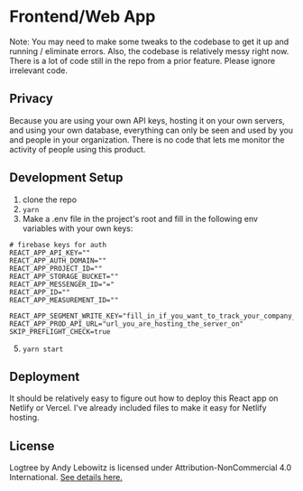 # Frontend/Web App

Note: You may need to make some tweaks to the codebase to get it up and running / eliminate errors. Also, the codebase is relatively messy right now. There is a lot of code still in the repo from a prior feature. Please ignore irrelevant code.

## Privacy

Because you are using your own API keys, hosting it on your own servers, and using your own database, everything can only be seen and used by you and people in your organization. There is no code that lets me monitor the activity of people using this product.

## Development Setup

1. clone the repo
2. `yarn`
3. Make a .env file in the project's root and fill in the following env variables with your own keys:
```
# firebase keys for auth
REACT_APP_API_KEY=""
REACT_APP_AUTH_DOMAIN=""
REACT_APP_PROJECT_ID=""
REACT_APP_STORAGE_BUCKET=""
REACT_APP_MESSENGER_ID="="
REACT_APP_ID=""
REACT_APP_MEASUREMENT_ID=""

REACT_APP_SEGMENT_WRITE_KEY="fill_in_if_you_want_to_track_your_company_usage"
REACT_APP_PROD_API_URL="url_you_are_hosting_the_server_on"
SKIP_PREFLIGHT_CHECK=true
```
5. `yarn start`

## Deployment

It should be relatively easy to figure out how to deploy this React app on Netlify or Vercel. I've already included files to make it easy for Netlify hosting.

## License

Logtree by Andy Lebowitz is licensed under Attribution-NonCommercial 4.0 International. [See details here.](https://creativecommons.org/licenses/by-nc/4.0/?ref=chooser-v1)
